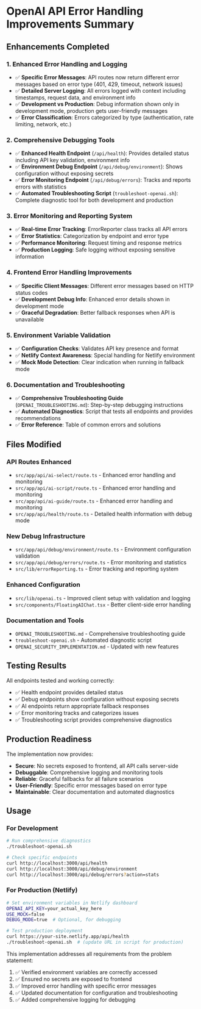 # OpenAI API Error Handling Improvements Summary

## Enhancements Completed

### 1. Enhanced Error Handling and Logging
- ✅ **Specific Error Messages**: API routes now return different error messages based on error type (401, 429, timeout, network issues)
- ✅ **Detailed Server Logging**: All errors logged with context including timestamps, request data, and environment info
- ✅ **Development vs Production**: Debug information shown only in development mode, production gets user-friendly messages
- ✅ **Error Classification**: Errors categorized by type (authentication, rate limiting, network, etc.)

### 2. Comprehensive Debugging Tools
- ✅ **Enhanced Health Endpoint** (`/api/health`): Provides detailed status including API key validation, environment info
- ✅ **Environment Debug Endpoint** (`/api/debug/environment`): Shows configuration without exposing secrets
- ✅ **Error Monitoring Endpoint** (`/api/debug/errors`): Tracks and reports errors with statistics
- ✅ **Automated Troubleshooting Script** (`troubleshoot-openai.sh`): Complete diagnostic tool for both development and production

### 3. Error Monitoring and Reporting System
- ✅ **Real-time Error Tracking**: ErrorReporter class tracks all API errors
- ✅ **Error Statistics**: Categorization by endpoint and error type
- ✅ **Performance Monitoring**: Request timing and response metrics
- ✅ **Production Logging**: Safe logging without exposing sensitive information

### 4. Frontend Error Handling Improvements
- ✅ **Specific Client Messages**: Different error messages based on HTTP status codes
- ✅ **Development Debug Info**: Enhanced error details shown in development mode
- ✅ **Graceful Degradation**: Better fallback responses when API is unavailable

### 5. Environment Variable Validation
- ✅ **Configuration Checks**: Validates API key presence and format
- ✅ **Netlify Context Awareness**: Special handling for Netlify environment
- ✅ **Mock Mode Detection**: Clear indication when running in fallback mode

### 6. Documentation and Troubleshooting
- ✅ **Comprehensive Troubleshooting Guide** (`OPENAI_TROUBLESHOOTING.md`): Step-by-step debugging instructions
- ✅ **Automated Diagnostics**: Script that tests all endpoints and provides recommendations
- ✅ **Error Reference**: Table of common errors and solutions

## Files Modified

### API Routes Enhanced
- `src/app/api/ai-select/route.ts` - Enhanced error handling and monitoring
- `src/app/api/ai-script/route.ts` - Enhanced error handling and monitoring  
- `src/app/api/ai-guide/route.ts` - Enhanced error handling and monitoring
- `src/app/api/health/route.ts` - Detailed health information with debug mode

### New Debug Infrastructure
- `src/app/api/debug/environment/route.ts` - Environment configuration validation
- `src/app/api/debug/errors/route.ts` - Error monitoring and statistics
- `src/lib/errorReporting.ts` - Error tracking and reporting system

### Enhanced Configuration
- `src/lib/openai.ts` - Improved client setup with validation and logging
- `src/components/FloatingAIChat.tsx` - Better client-side error handling

### Documentation and Tools
- `OPENAI_TROUBLESHOOTING.md` - Comprehensive troubleshooting guide
- `troubleshoot-openai.sh` - Automated diagnostic script
- `OPENAI_SECURITY_IMPLEMENTATION.md` - Updated with new features

## Testing Results

All endpoints tested and working correctly:
- ✅ Health endpoint provides detailed status
- ✅ Debug endpoints show configuration without exposing secrets
- ✅ AI endpoints return appropriate fallback responses
- ✅ Error monitoring tracks and categorizes issues
- ✅ Troubleshooting script provides comprehensive diagnostics

## Production Readiness

The implementation now provides:
- **Secure**: No secrets exposed to frontend, all API calls server-side
- **Debuggable**: Comprehensive logging and monitoring tools
- **Reliable**: Graceful fallbacks for all failure scenarios
- **User-Friendly**: Specific error messages based on error type
- **Maintainable**: Clear documentation and automated diagnostics

## Usage

### For Development
```bash
# Run comprehensive diagnostics
./troubleshoot-openai.sh

# Check specific endpoints
curl http://localhost:3000/api/health
curl http://localhost:3000/api/debug/environment
curl http://localhost:3000/api/debug/errors?action=stats
```

### For Production (Netlify)
```bash
# Set environment variables in Netlify dashboard
OPENAI_API_KEY=your_actual_key_here
USE_MOCK=false
DEBUG_MODE=true  # Optional, for debugging

# Test production deployment
curl https://your-site.netlify.app/api/health
./troubleshoot-openai.sh  # (update URL in script for production)
```

This implementation addresses all requirements from the problem statement:
1. ✅ Verified environment variables are correctly accessed
2. ✅ Ensured no secrets are exposed to frontend
3. ✅ Improved error handling with specific error messages
4. ✅ Updated documentation for configuration and troubleshooting
5. ✅ Added comprehensive logging for debugging